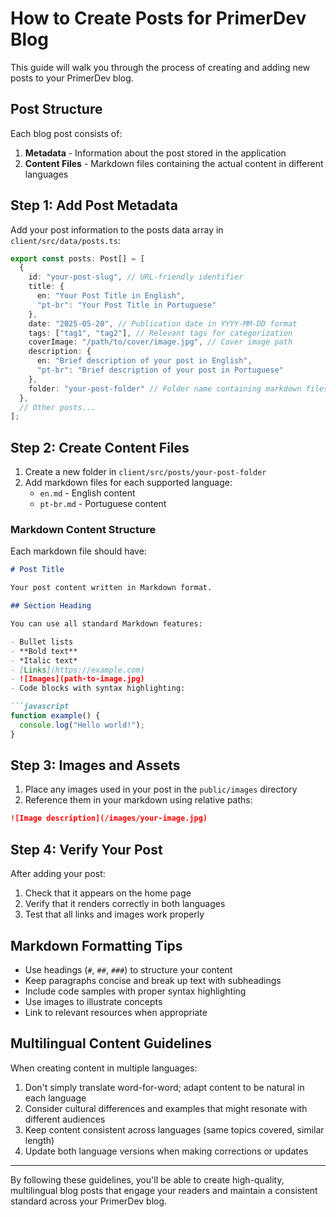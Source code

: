 # How to Create Posts for PrimerDev Blog

This guide will walk you through the process of creating and adding new posts to your PrimerDev blog.

## Post Structure

Each blog post consists of:

1. **Metadata** - Information about the post stored in the application
2. **Content Files** - Markdown files containing the actual content in different languages

## Step 1: Add Post Metadata

Add your post information to the posts data array in `client/src/data/posts.ts`:

```typescript
export const posts: Post[] = [
  {
    id: "your-post-slug", // URL-friendly identifier
    title: {
      en: "Your Post Title in English",
      "pt-br": "Your Post Title in Portuguese"
    },
    date: "2025-05-20", // Publication date in YYYY-MM-DD format
    tags: ["tag1", "tag2"], // Relevant tags for categorization
    coverImage: "/path/to/cover/image.jpg", // Cover image path
    description: {
      en: "Brief description of your post in English",
      "pt-br": "Brief description of your post in Portuguese"
    },
    folder: "your-post-folder" // Folder name containing markdown files
  },
  // Other posts...
];
```

## Step 2: Create Content Files

1. Create a new folder in `client/src/posts/your-post-folder`
2. Add markdown files for each supported language:
   - `en.md` - English content
   - `pt-br.md` - Portuguese content

### Markdown Content Structure

Each markdown file should have:

```markdown
# Post Title

Your post content written in Markdown format. 

## Section Heading

You can use all standard Markdown features:

- Bullet lists
- **Bold text**
- *Italic text*
- [Links](https://example.com)
- ![Images](path-to-image.jpg)
- Code blocks with syntax highlighting:

```javascript
function example() {
  console.log("Hello world!");
}
```

## Step 3: Images and Assets

1. Place any images used in your post in the `public/images` directory
2. Reference them in your markdown using relative paths:

```markdown
![Image description](/images/your-image.jpg)
```

## Step 4: Verify Your Post

After adding your post:

1. Check that it appears on the home page
2. Verify that it renders correctly in both languages
3. Test that all links and images work properly

## Markdown Formatting Tips

- Use headings (`#`, `##`, `###`) to structure your content
- Keep paragraphs concise and break up text with subheadings
- Include code samples with proper syntax highlighting
- Use images to illustrate concepts
- Link to relevant resources when appropriate

## Multilingual Content Guidelines

When creating content in multiple languages:

1. Don't simply translate word-for-word; adapt content to be natural in each language
2. Consider cultural differences and examples that might resonate with different audiences
3. Keep content consistent across languages (same topics covered, similar length)
4. Update both language versions when making corrections or updates

---

By following these guidelines, you'll be able to create high-quality, multilingual blog posts that engage your readers and maintain a consistent standard across your PrimerDev blog.